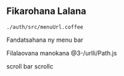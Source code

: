 ## Fikarohana Lalana

`./auth/src/menuUrl.coffee`

Fandatsahana ny menu bar

Filalaovana manokana
@3-/urlli/Path.js

scroll bar
scrollc